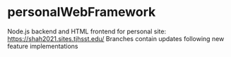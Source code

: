 # personalWebFramework
Node.js backend and HTML frontend for personal site: https://shah2021.sites.tjhsst.edu/
Branches contain updates following new feature implementations
